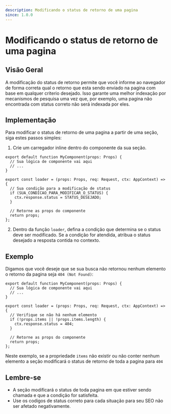 ```yaml
---
description: Modificando o status de retorno de uma pagina
since: 1.0.0
---
```


# Modificando o status de retorno de uma pagina

## Visão Geral

A modificação do status de retorno permite que você informe ao navegador de
forma correta qual o retorno que esta sendo enviado na pagina com base em
qualquer criterio desejado. Isso garante uma melhor indexação por mecanismos de
pesquisa uma vez que, por exemplo, uma pagina não encontrada com status correto
não será indexada por eles.

## Implementação

Para modificar o status de retorno de uma pagina a partir de uma seção, siga
estes passos simples:

1. Crie um carregador inline dentro do componente da sua seção.

```tsx
export default function MyComponent(props: Props) {
  // Sua lógica de componente vai aqui
  // ...
}

export const loader = (props: Props, req: Request, ctx: AppContext) => {
  // Sua condição para a modificação de status
  if (SUA_CONDICAO_PARA_MODIFICAR_O_STATUS) {
    ctx.response.status = STATUS_DESEJADO;
  }

  // Retorne as props do componente
  return props;
};
```

2. Dentro da função `loader`, defina a condição que determina se o status deve
   ser modificado. Se a condição for atendida, atribua o status desejado a
   resposta contida no contexto.

## Exemplo

Digamos que você deseje que se sua busca não retornou nenhum elemento o retorno
da pagina seja `404 (Not Found)`:

```tsx
export default function MyComponent(props: Props) {
  // Sua lógica de componente vai aqui
  // ...
}

export const loader = (props: Props, req: Request, ctx: AppContext) => {
  // Verifique se não há nenhum elemento
  if (!props.items || !props.items.length) {
    ctx.response.status = 404;
  }

  // Retorne as props do componente
  return props;
};
```

Neste exemplo, se a propriedade `items` não existir ou não conter nenhum
elemento a seção modificará o status de retorno de toda a pagina para `404`

## Lembre-se

- A seção modificará o status de toda pagina em que estiver sendo chamada e que
  a condição for satisfeita.
- Use os codigos de status correto para cada situação para seu SEO não ser
  afetado negativamente.
